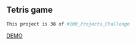 ## Tetris game

```bash
This project is 38 of #100_Projects_Challenge
```

[DEMO](https://100.yablonev.art/38)
